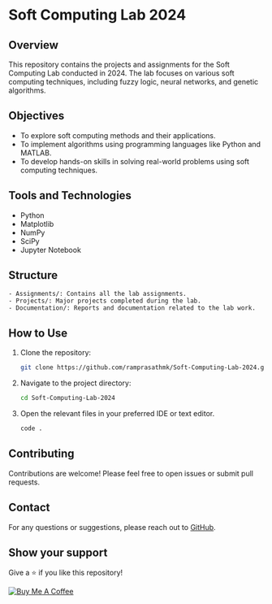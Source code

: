 # Soft Computing Lab 2024

## Overview
This repository contains the projects and assignments for the Soft Computing Lab conducted in 2024. The lab focuses on various soft computing techniques, including fuzzy logic, neural networks, and genetic algorithms.


## Objectives
- To explore soft computing methods and their applications.
- To implement algorithms using programming languages like Python and MATLAB.
- To develop hands-on skills in solving real-world problems using soft computing techniques.


## Tools and Technologies
- Python
- Matplotlib
- NumPy
- SciPy
- Jupyter Notebook


## Structure
```
- Assignments/: Contains all the lab assignments.
- Projects/: Major projects completed during the lab.
- Documentation/: Reports and documentation related to the lab work.
```


## How to Use
1. Clone the repository:  
   ```bash
   git clone https://github.com/ramprasathmk/Soft-Computing-Lab-2024.git
   ```
2. Navigate to the project directory:
   ```bash
   cd Soft-Computing-Lab-2024
   ```
3. Open the relevant files in your preferred IDE or text editor.
   ```bash
   code .
   ```


## Contributing
Contributions are welcome! Please feel free to open issues or submit pull requests.


<!--
## License
This project is licensed under the MIT License. -->


## Contact
For any questions or suggestions, please reach out to [GitHub](https://github.com/ramprasathmk/).


## Show your support

Give a ⭐ if you like this repository!

[![Buy Me A Coffee](https://img.shields.io/badge/Buy%20Me%20a%20Coffee-ffdd00?&logo=buy-me-a-coffee&logoColor=black)](#)
